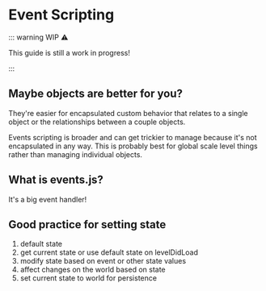 # Event Scripting

::: warning WIP ⚠️

This guide is still a work in progress!

:::

## Maybe objects are better for you?

They're easier for encapsulated custom behavior that relates to a single object or the relationships between a couple objects.

Events scripting is broader and can get trickier to manage because it's not encapsulated in any way. This is probably best for global scale level things rather than managing individual objects.

## What is events.js?

It's a big event handler!

## Good practice for setting state

1. default state
2. get current state or use default state on levelDidLoad
3. modify state based on event or other state values
4. affect changes on the world based on state
5. set current state to world for persistence
